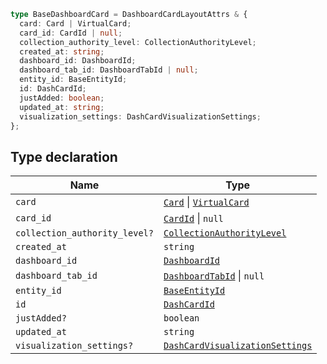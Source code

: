 ```ts
type BaseDashboardCard = DashboardCardLayoutAttrs & {
  card: Card | VirtualCard;
  card_id: CardId | null;
  collection_authority_level: CollectionAuthorityLevel;
  created_at: string;
  dashboard_id: DashboardId;
  dashboard_tab_id: DashboardTabId | null;
  entity_id: BaseEntityId;
  id: DashCardId;
  justAdded: boolean;
  updated_at: string;
  visualization_settings: DashCardVisualizationSettings;
};
```

## Type declaration

| Name                          | Type                                                                |
| ----------------------------- | ------------------------------------------------------------------- |
| `card`                        | [`Card`](Card.md) \| [`VirtualCard`](VirtualCard.md)                |
| `card_id`                     | [`CardId`](CardId.md) \| `null`                                     |
| `collection_authority_level?` | [`CollectionAuthorityLevel`](CollectionAuthorityLevel.md)           |
| `created_at`                  | `string`                                                            |
| `dashboard_id`                | [`DashboardId`](DashboardId.md)                                     |
| `dashboard_tab_id`            | [`DashboardTabId`](DashboardTabId.md) \| `null`                     |
| `entity_id`                   | [`BaseEntityId`](BaseEntityId.md)                                   |
| `id`                          | [`DashCardId`](DashCardId.md)                                       |
| `justAdded?`                  | `boolean`                                                           |
| `updated_at`                  | `string`                                                            |
| `visualization_settings?`     | [`DashCardVisualizationSettings`](DashCardVisualizationSettings.md) |
